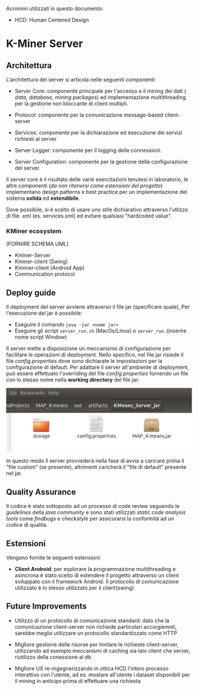 Acronimi utilizzati in questo documento:
* HCD: Human Centered Design

# K-Miner Server

## Architettura
L'architettura del server si articola nelle seguenti componenti:

* Server Core: componente principale per l'accesso e il mining dei dati ( *data, database, mining packages*) ed implementazione multithreading per la gestione non bloccante di client multipli.
* Protocol: componente per la comunicazione message-based client-server
* Services: componente per la dichiarazione ed esecuzione dei servizi richiesti al server
* Server Logger: componente per il logging delle connessioni.


* Server Configuration: componente per la gestione della configurazione del server.

Il server core è il risultato delle varie esercitazioni tenutesi in laboratorio, le altre componenti (*da non ritenersi come estensioni del progetto*) implementano design patterns e best practice per un implementazione del sistema **solida** ed **estendibile**.

Dove possibile, si è scelto di usare uno stile dichiarativo attraverso l'utlizzo di file .xml (es. services.xml) ed evitare qualsiasi "hardcoded value".

### KMiner ecosystem
(FORNIRE SCHEMA UML)
* Kminer-Server
* Kminer-client (Swing)
* Kiminer-client (Android App)
* Communication protocol

## Deploy guide
Il deployment del server avviene attraverso il file jar (specificare quale), Per l'esecuzione del jar è possibile:

* Eseguire il comando `java -jar <nome jar>`
* Eseguire gli script `server_run.sh` (MacOs/Linux) o `server_run.`(inserire nome script Window)



Il server mette a disposizione un meccanismo di configurazione per facilitare le operazioni di deployment.
Nello specifico, nel file jar risiede il file _config.properties_ dove sono dichiarate le impostazioni per la configurazione di default. Per adattare il server all'ambiente di deployment, può essere effettuato l'overriding del file _config.properties_ fornendo un file con lo stesso nome nella **working directory** del file jar:

![](img/deploy.png)

In questo modo il server provvederà nella fase di avvio a caricare prima il "file custom" (se presente), altrimenti caricherà il "file di default"  presente nel jar.

## Quality Assurance
Il codice è stato sottoposto ad un processo di code review seguendo le *guidelines* della *java community* e sono stati utilizzati *static code analysis tools* come *findbugs* e *checkstyle* per assicurarsi la conformità ad un codice di qualità.


## Estensioni
Vengono fornite le seguenti estensioni:
* **Client Android**: per esplorare la programmazione multithreading e asincrona è stato scelto di estendere il progetto attraverso un client sviluppato con il framework Android. Il protocollo di comunicazione utilizzato è lo stesso utilizzato per il client(swing)

## Future Improvements
* Utilizzo di un protocollo di comunicazione standard: dato che la comunicazione client-server non richiede particolari accorgiemnti, sarebbe meglio utilizzare un protocollo standardizzato come HTTP

* Migliore gestione delle risorse per limitare le richieste client-server, utilizzando ad esempio meccanismi di caching sia lato client che server, riutilizzo della conessione al db

* Migliore UX re-ingegnerizzando in ottica HCD l'intero processo interattivo con l'utente, ad es. mostare all'utente i dataset disponibili per il mining in anticipo prima di effettuare una richiesta